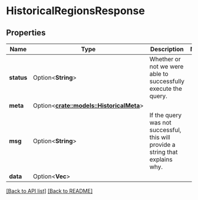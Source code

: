 # HistoricalRegionsResponse

## Properties

Name | Type | Description | Notes
------------ | ------------- | ------------- | -------------
**status** | Option<**String**> | Whether or not we were able to successfully execute the query. | 
**meta** | Option<[**crate::models::HistoricalMeta**](HistoricalMeta.md)> |  | 
**msg** | Option<**String**> | If the query was not successful, this will provide a string that explains why. | 
**data** | Option<**Vec<String>**> |  | 

[[Back to API list]](../README.md#documentation-for-api-endpoints) [[Back to README]](../README.md)


